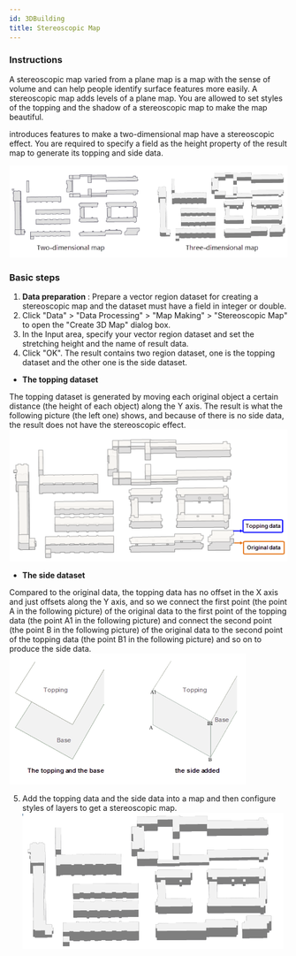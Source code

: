 ```yaml
---
id: 3DBuilding
title: Stereoscopic Map
---
```

### Instructions

A stereoscopic map varied from a plane map is a map with the sense of volume and can help people identify surface features more easily. A stereoscopic map adds levels of a plane map. You are allowed to set styles of the topping and the shadow of a stereoscopic map to make the map beautiful.

introduces features to make a two-dimensional map have a stereoscopic effect. You are required to specify a field as the height property of the result map to generate its topping and side data.

![](img/3DMap.png)


### Basic steps

1. **Data preparation** : Prepare a vector region dataset for creating a stereoscopic map and the dataset must have a field in integer or double.
2. Click "Data" > "Data Processing" > "Map Making" > "Stereoscopic Map" to open the "Create 3D Map" dialog box.
3. In the Input area, specify your vector region dataset and set the stretching height and the name of result data.
4. Click "OK". The result contains two region dataset, one is the topping dataset and the other one is the side dataset. 
* **The topping dataset**

The topping dataset is generated by moving each original object a certain distance (the height of each object) along the Y axis. The result is what the following picture (the left one) shows, and because of there is no side data, the result does not have the stereoscopic effect.<br/>
![](img/TopRegion.png)

* **The side dataset**

Compared to the original data, the topping data has no offset in the X axis and just offsets along the Y axis, and so we connect the first point (the point A in the following picture) of the original data to the first point of the topping data (the point A1 in the following picture) and connect the second point (the point B in the following picture) of the original data to the second point of the topping data (the point B1 in the following picture) and so on to produce the side data.<br/>
![](img/SurpaceRegion.png)

5. Add the topping data and the side data into a map and then configure styles of layers to get a stereoscopic map.<br/>
![](img/3DMapResult.png)
